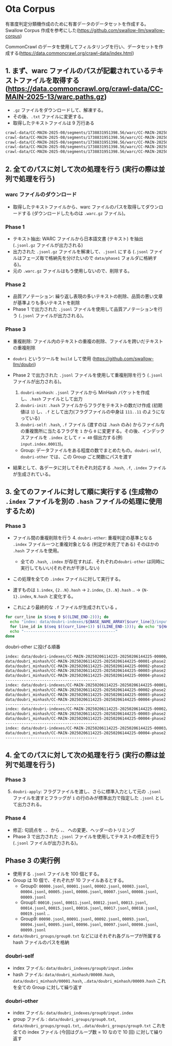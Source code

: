 # Ota Corpus
有害度判定分類機作成のために有害データのデータセットを作成する。
Swallow Corpus 作成を参考にした(https://github.com/swallow-llm/swallow-corpus)

CommonCrawl のデータを使用してフィルタリングを行い、データセットを作成する(https://data.commoncrawl.org/crawl-data/index.html)
## 1. まず、warc ファイルのパスが記載されているテキストファイルを取得する(https://data.commoncrawl.org/crawl-data/CC-MAIN-2025-13/warc.paths.gz)
- `.gz` ファイルをダウンロードして、解凍する。
- その後、`.txt` ファイルに変更する。
- 取得したテキストファイルは 9 万行ある
```txt
crawl-data/CC-MAIN-2025-08/segments/1738831951398.56/warc/CC-MAIN-20250206114225-20250206144225-00000.warc.gz
crawl-data/CC-MAIN-2025-08/segments/1738831951398.56/warc/CC-MAIN-20250206114225-20250206144225-00001.warc.gz
crawl-data/CC-MAIN-2025-08/segments/1738831951398.56/warc/CC-MAIN-20250206114225-20250206144225-00002.warc.gz
crawl-data/CC-MAIN-2025-08/segments/1738831951398.56/warc/CC-MAIN-20250206114225-20250206144225-00003.warc.gz
crawl-data/CC-MAIN-2025-08/segments/1738831951398.56/warc/CC-MAIN-20250206114225-20250206144225-00004.warc.gz
```

## 2. 全てのパスに対して次の処理を行う (実行の際は並列で処理を行う)
### warc ファイルのダウンロード
- 取得したテキストファイルから、warc ファイルのパスを取得してダウンロードする (ダウンロードしたものは `.warc.gz` ファイル)。

### Phase 1
- テキスト抽出: WARC ファイルから日本語文書 (テキスト) を抽出 (`.jsonl.gz` ファイルが出力される)
- 出力された `.jsonl.gz` ファイルを解凍して、`.jsonl` にする (`.jsonl` ファイルはフェーズ毎で格納先を分けたいので `data/phase1` フォルダに格納する)。
- 元の `.warc.gz` ファイルはもう使用しないので、削除する。

### Phase 2
- 品質アノテーション: 繰り返し表現の多いテキストの削除、品質の悪い文章が基準よりも多いテキストを削除
- Phase 1 で出力された `.jsonl` ファイルを使用して品質アノテーションを行う (`.jsonl` ファイルが出力される)。

### Phase 3
- 重複削除: ファイル内のテキストの重複の削除、ファイルを跨いだテキストの重複削除
- `doubri` というツールを `build` して使用 (https://github.com/swallow-llm/doubri)
- Phase 2 で出力された `.jsonl` ファイルを使用して重複削除を行う (`.jsonl` ファイルが出力される)。
  1. `doubri-minhash`: `.jsonl` ファイルから MinHash バケットを作成し、`.hash` ファイルとして出力
  2. `doubri-init`: `.hash` ファイルからフラグをテキストの数だけ作成 (初期値は `1`) し、`.f` として出力(フラグファイルの中身は `111..11` のようになっている)
  3. `doubri-self`: `.hash`, `.f` ファイル (渡すのは `.hash` のみ) からファイル内の重複箇所に当たるフラグを `1` から `0` に変更する。その後、インデックスファイルを `.index` として `r = 40` 個出力する(例: `input.index.00013`)。
    - Group: データファイルをある程度の数でまとめたもの。`doubri-self`, `doubri-other` では、この Group ごと関数にパスを渡す

- 結果として、各データに対してそれぞれ対応する `.hash`, `.f`, `.index` ファイルが生成されている。

## 3. 全てのファイルに対して順に実行する (生成物の `.index` ファイルを別の `.hash` ファイルの処理に使用するため)

### Phase 3
- ファイル間の重複削除を行う
  4. `doubri-other`: 重複判定の基準となる `.index` ファイル一つと重複対象となる (判定が未完了である) そのほかの `.hash` ファイルを使用。
  - 全ての `.hash`, `.index` が存在すれば、それぞれの`doubri-other` は同時に実行してもいい(それぞれが干渉しない)

- この処理を全ての `.index` ファイルに対して実行する。
- 渡すものは `1.index`, `{2..N}.hash` -> `2.index`, `{3..N}.hash` .. -> `{N-1}.index`, `N.hash` と変化する。
- これにより最終的な `.f` ファイルが生成されている 。

```sh
for curr_line in $(seq 0 $((LINE_END-2))); do
  echo "index: data/doubri-indexes/${BASE_NAME_ARRAY[$curr_line]}/input.index"
  for line_id in $(seq $((curr_line+1)) $((LINE_END-1))); do echo "${HASH_FILE_ARRAY[$line_id]}"; done | "${DOUBRI_DIR}/doubri-other" "data/doubri-indexes/${BASE_NAME_ARRAY[$curr_line]}/input.index" 
  echo "----------------------------------------"
done
```
doubri-other に投げる順番
```txt
index: data/doubri-indexes/CC-MAIN-20250206114225-20250206144225-00000/input.index
data/doubri_minhash/CC-MAIN-20250206114225-20250206144225-00001-phase2.hash
data/doubri_minhash/CC-MAIN-20250206114225-20250206144225-00002-phase2.hash
data/doubri_minhash/CC-MAIN-20250206114225-20250206144225-00003-phase2.hash
data/doubri_minhash/CC-MAIN-20250206114225-20250206144225-00004-phase2.hash
----------------------------------------
index: data/doubri-indexes/CC-MAIN-20250206114225-20250206144225-00001/input.index
data/doubri_minhash/CC-MAIN-20250206114225-20250206144225-00002-phase2.hash
data/doubri_minhash/CC-MAIN-20250206114225-20250206144225-00003-phase2.hash
data/doubri_minhash/CC-MAIN-20250206114225-20250206144225-00004-phase2.hash
----------------------------------------
index: data/doubri-indexes/CC-MAIN-20250206114225-20250206144225-00002/input.index
data/doubri_minhash/CC-MAIN-20250206114225-20250206144225-00003-phase2.hash
data/doubri_minhash/CC-MAIN-20250206114225-20250206144225-00004-phase2.hash
----------------------------------------
index: data/doubri-indexes/CC-MAIN-20250206114225-20250206144225-00003/input.index
data/doubri_minhash/CC-MAIN-20250206114225-20250206144225-00004-phase2.hash
----------------------------------------
```

## 4. 全てのパスに対して次の処理を行う (実行の際は並列で処理を行う)

### Phase 3
  5. `doubri-apply`: フラグファイルを渡し、さらに標準入力として元の `.jsonl` ファイルを渡すとフラッグが `1` の行のみが標準出力で指定した `.jsonl` として出力される。

### Phase 4
- 修正: 句読点を `．，` から `。、` への変更、ヘッダーのトリミング
- Phase 3 で出力された `.jsonl` ファイルを使用してテキストの修正を行う (`.jsonl` ファイルが出力される)。

## Phase 3 の実行例
- 使用する `.jsonl` ファイルを 100 個とする。
- Group は 10 個で、それぞれが 10 ファイルあるとする。
  - Group0: `00000.jsonl`, `00001.jsonl`, `00002.jsonl`, `00003.jsonl`, `00004.jsonl`, `00005.jsonl`, `00006.jsonl`, `00007.jsonl`, `00008.jsonl`, `00009.jsonl`
  - Group1: `00010.jsonl`, `00011.jsonl`, `00012.jsonl`, `00013.jsonl`, `00014.jsonl`, `00015.jsonl`, `00016.jsonl`, `00017.jsonl`, `00018.jsonl`, `00019.jsonl`
  ..
  - Group9: `00090.jsonl`, `00091.jsonl`, `00092.jsonl`, `00093.jsonl`, `00094.jsonl`, `00095.jsonl`, `00096.jsonl`, `00097.jsonl`, `00098.jsonl`, `00099.jsonl`
- `data/doubri_groups/group0.txt` などにはそれぞれ各グループが所属する hash ファイルのパスを格納

### doubri-self
- index ファイル: `data/doubri_indexes/group0/input.index`
- hash ファイル: `data/doubri_minhash/00000.hash`, `data/doubri_minhash/00001.hash`, ..`data/doubri_minhash/00009.hash`
これを全ての Group に対して繰り返す

### doubri-other
- index ファイル: `data/doubri_indexes/group0/input.index`
- group ファイル : `data/doubri_groups/group0.txt`, `data/doubri_groups/group1.txt`, ..`data/doubri_groups/group9.txt`
これを全ての index ファイル (今回はグループ数 = 10 なので 10 回) に対して繰り返す
